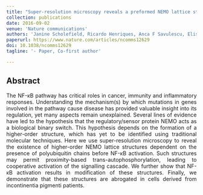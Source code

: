 ```yaml
---
title: "Super-resolution microscopy reveals a preformed NEMO lattice structure that is collapsed in incontinentia pigmenti"
collection: publications
date: 2016-09-02
venue: 'Nature communications'
authors: 'Janine Scholefield, Ricardo Henriques, Anca F Savulescu, Elisabeth Fontan, Alix Boucharlat, Emmanuel Laplantine, Asma Smahi, Alain Israël, Fabrice Agou, Musa M Mhlanga'
paperurl: https://www.nature.com/articles/ncomms12629
doi: 10.1038/ncomms12629
tagline: '- Paper, Co-first author'

---
```


<h2> Abstract </h2>
<p align= "justify">
The NF-κB pathway has critical roles in cancer, immunity and inflammatory responses. Understanding the mechanism(s) by which mutations in genes involved in the pathway cause disease has provided valuable insight into its regulation, yet many aspects remain unexplained. Several lines of evidence have led to the hypothesis that the regulatory/sensor protein NEMO acts as a biological binary switch. This hypothesis depends on the formation of a higher-order structure, which has yet to be identified using traditional molecular techniques. Here we use super-resolution microscopy to reveal the existence of higher-order NEMO lattice structures dependent on the presence of polyubiquitin chains before NF-κB activation. Such structures may permit proximity-based trans-autophosphorylation, leading to cooperative activation of the signalling cascade. We further show that NF-κB activation results in modification of these structures. Finally, we demonstrate that these structures are abrogated in cells derived from incontinentia pigmenti patients.
